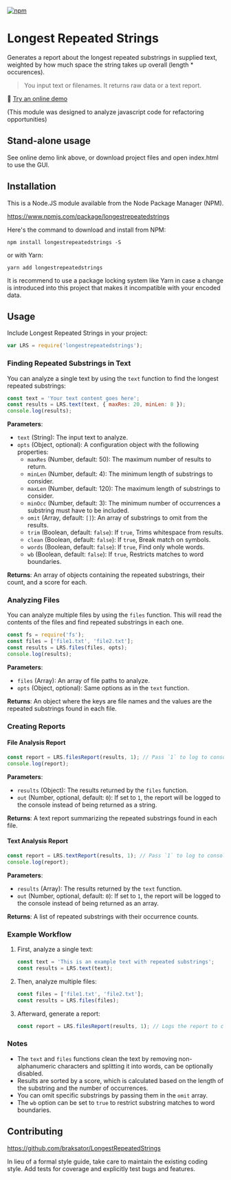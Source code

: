 [![npm](https://img.shields.io/npm/dt/longestrepeatedstrings.svg)](#)

Longest Repeated Strings
========================

Generates a report about the longest repeated substrings in supplied text, weighted by how much space the string takes up overall (length * occurences).

> You input text or filenames.  It returns raw data or a text report.

🧵 [Try an online demo](http://braksator.github.io/lrs)

(This module was designed to analyze javascript code for refactoring opportunities)

## Stand-alone usage

See online demo link above, or download project files and open index.html to use the GUI.

## Installation

This is a Node.JS module available from the Node Package Manager (NPM).

https://www.npmjs.com/package/longestrepeatedstrings

Here's the command to download and install from NPM:

`npm install longestrepeatedstrings -S`

or with Yarn:

`yarn add longestrepeatedstrings`

It is recommend to use a package locking system like Yarn in case a change is
introduced into this project that makes it incompatible with your encoded data.

## Usage

Include Longest Repeated Strings in your project:

```javascript
var LRS = require('longestrepeatedstrings');
```

### Finding Repeated Substrings in Text

You can analyze a single text by using the `text` function to find the longest repeated substrings:

```javascript
const text = 'Your text content goes here';
const results = LRS.text(text, { maxRes: 20, minLen: 8 });
console.log(results);
```

**Parameters**:
- `text` (String): The input text to analyze.
- `opts` (Object, optional): A configuration object with the following properties:
  - `maxRes` (Number, default: 50): The maximum number of results to return.
  - `minLen` (Number, default: 4): The minimum length of substrings to consider.
  - `maxLen` (Number, default: 120): The maximum length of substrings to consider.
  - `minOcc` (Number, default: 3): The minimum number of occurrences a substring must have to be included.
  - `omit` (Array, default: `[]`): An array of substrings to omit from the results.
  - `trim` (Boolean, default: `false`): If `true`, Trims whitespace from results.
  - `clean` (Boolean, default: `false`): If `true`, Break match on symbols.
  - `words` (Boolean, default: `false`): If `true`, Find only whole words.
  - `wb` (Boolean, default: `false`): If `true`, Restricts matches to word boundaries.


**Returns**: An array of objects containing the repeated substrings, their count, and a score for each.

### Analyzing Files

You can analyze multiple files by using the `files` function. This will read the contents of the files and find repeated substrings in each one.

```javascript
const fs = require('fs');
const files = ['file1.txt', 'file2.txt'];
const results = LRS.files(files, opts);
console.log(results);
```

**Parameters**:
- `files` (Array): An array of file paths to analyze.
- `opts` (Object, optional): Same options as in the `text` function.

**Returns**: An object where the keys are file names and the values are the repeated substrings found in each file.

### Creating Reports

#### File Analysis Report

```javascript
const report = LRS.filesReport(results, 1); // Pass `1` to log to console
console.log(report);
```

**Parameters**:
- `results` (Object): The results returned by the `files` function.
- `out` (Number, optional, default: `0`): If set to `1`, the report will be logged to the console instead of being returned as a string.

**Returns**: A text report summarizing the repeated substrings found in each file.

#### Text Analysis Report

```javascript
const report = LRS.textReport(results, 1); // Pass `1` to log to console
console.log(report);
```

**Parameters**:
- `results` (Array): The results returned by the `text` function.
- `out` (Number, optional, default: `0`): If set to `1`, the report will be logged to the console instead of being returned as an array.

**Returns**: A list of repeated substrings with their occurrence counts.

### Example Workflow

1. First, analyze a single text:
   ```javascript
   const text = 'This is an example text with repeated substrings';
   const results = LRS.text(text);
   ```
2. Then, analyze multiple files:
   ```javascript
   const files = ['file1.txt', 'file2.txt'];
   const results = LRS.files(files);
   ```
3. Afterward, generate a report:
   ```javascript
   const report = LRS.filesReport(results, 1); // Logs the report to console
   ```

### Notes

- The `text` and `files` functions clean the text by removing non-alphanumeric characters and splitting it into words, can be optionally disabled.
- Results are sorted by a score, which is calculated based on the length of the substring and the number of occurrences.
- You can omit specific substrings by passing them in the `omit` array.
- The `wb` option can be set to `true` to restrict substring matches to word boundaries.


## Contributing

https://github.com/braksator/LongestRepeatedStrings

In lieu of a formal style guide, take care to maintain the existing coding
style. Add tests for coverage and explicitly test bugs and features.
